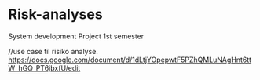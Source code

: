 # Risk-analyses
System development Project 1st semester

//use case til risiko analyse.
https://docs.google.com/document/d/1dLtjYOpepwtF5PZhQMLuNAgHnt6ttW_hGQ_PT6jbxfU/edit

